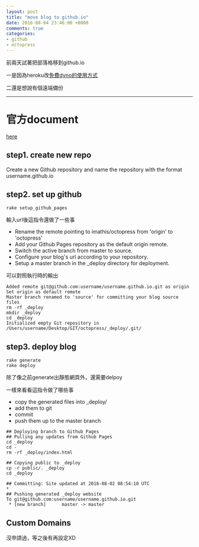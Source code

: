 ```yaml
---
layout: post
title: "move blog to github.io"
date: 2016-08-04 23:46:00 +0800
comments: true
categories:
- github
- octopress
---
```


前兩天試著把部落格移到github.io

一是因為heroku改[免費dyno的使用方式](https://devcenter.heroku.com/articles/free-dyno-hours)

二還是想說有個遠端備份

---

<!--more-->

# 官方document

[here](http://octopress.org/docs/deploying/github/)

## step1. create new repo

Create a new Github repository and name the repository with the format username.github.io


## step2.  set up github

    rake setup_github_pages

輸入url後這指令還做了一些事

- Rename the remote pointing to imathis/octopress from 'origin' to 'octopress'
- Add your Github Pages repository as the default origin remote.
- Switch the active branch from master to source.
- Configure your blog's url according to your repository.
- Setup a master branch in the _deploy directory for deployment.

可以對照執行時的輸出

```
Added remote git@github.com:username/username.github.io.git as origin
Set origin as default remote
Master branch renamed to 'source' for committing your blog source files
rm -rf _deploy
mkdir _deploy
cd _deploy
Initialized empty Git repository in /Users/username/Desktop/GIT/octopress/_deploy/.git/
```

## step3. deploy blog

    rake generate
    rake deploy

除了像之前generate出靜態網頁外，還需要delpoy

一樣來看看這指令做了哪些事

- copy the generated files into _deploy/
- add them to git
- commit
- push them up to the master branch


```
## Deploying branch to Github Pages
## Pulling any updates from Github Pages
cd _deploy
cd -
rm -rf _deploy/index.html

## Copying public to _deploy
cp -r public/. _deploy
cd _deploy

## Committing: Site updated at 2016-08-02 08:54:10 UTC
*
## Pushing generated _deploy website
To git@github.com:username/username.github.io.git
 * [new branch]      master -> master
```

## Custom Domains
沒申請過，等之後有再設定XD
